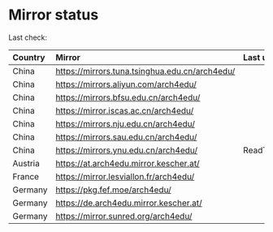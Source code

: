 <script src="./time.js"></script>
# Mirror status
Last check: <script type="text/javascript">localize(1696047612.6053047);</script>

|Country|Mirror|Last update|
|:------|:-----|:----------|
|China|https://mirrors.tuna.tsinghua.edu.cn/arch4edu/|<script type="text/javascript">localize(1696012303);</script>|
|China|https://mirrors.aliyun.com/arch4edu/|<script type="text/javascript">localize(1696012303);</script>|
|China|https://mirrors.bfsu.edu.cn/arch4edu/|<script type="text/javascript">localize(1695925802);</script>|
|China|https://mirror.iscas.ac.cn/arch4edu/|<script type="text/javascript">localize(1696012303);</script>|
|China|https://mirrors.nju.edu.cn/arch4edu/|<script type="text/javascript">localize(1696012303);</script>|
|China|https://mirrors.sau.edu.cn/arch4edu/|<script type="text/javascript">localize(1696012303);</script>|
|China|https://mirrors.ynu.edu.cn/arch4edu/|ReadTimeout|
|Austria|https://at.arch4edu.mirror.kescher.at/|<script type="text/javascript">localize(1696012303);</script>|
|France|https://mirror.lesviallon.fr/arch4edu/|<script type="text/javascript">localize(1696012303);</script>|
|Germany|https://pkg.fef.moe/arch4edu/|<script type="text/javascript">localize(1696012303);</script>|
|Germany|https://de.arch4edu.mirror.kescher.at/|<script type="text/javascript">localize(1696012303);</script>|
|Germany|https://mirror.sunred.org/arch4edu/|<script type="text/javascript">localize(1696012303);</script>|

<script src="./tablefilter/tablefilter.js"></script>
<script src="./table.js"></script>